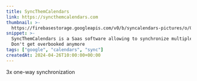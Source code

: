 ```yaml
---
title: SyncThemCalendars
link: https://syncthemcalendars.com
thumbnail: >-
  https://firebasestorage.googleapis.com/v0/b/syncalendars-pictures/o/GWM-Icon-128x128.png?alt=media&token=6cdba25b-7bc6-4d14-9056-e47e23032f53
snippet: >-
  SyncThemCalendars is a Saas software allowing to synchronize multiple calendars. 
  Don't get overbooked anymore
tags: ["google", "calendars", "sync"]
createdAt: 2024-04-26T10:00:00+00:00
---
```

3x one-way synchronization
